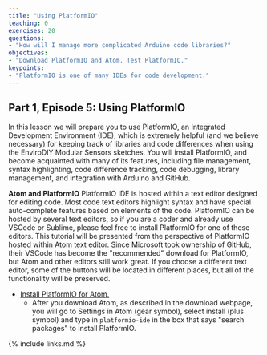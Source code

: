 ```yaml
---
title: "Using PlatformIO"
teaching: 0
exercises: 20
questions:
- "How will I manage more complicated Arduino code libraries?"
objectives:
- "Download PlatformIO and Atom. Test PlatformIO."
keypoints:
- "PlatformIO is one of many IDEs for code development."
---
```

## Part 1, Episode 5: Using PlatformIO

In this lesson we will prepare you to use PlatformIO, an Integrated Development Environment (IDE), which is extremely helpful (and we believe necessary) for keeping track of libraries and code differences when using the EnviroDIY Modular Sensors sketches. You will install PlatformIO, and become acquainted with many of its features, including file management, syntax highlighting, code difference tracking, code debugging, library management, and integration with Arduino and GitHub.

**Atom and PlatformIO**
PlatformIO IDE is hosted within a text editor designed for editing code. Most code text editors highlight syntax and have special auto-complete features based on elements of the code. PlatformIO can be hosted by several text editors, so if you are a coder and already use VSCode or Sublime, please feel free to install PlatformIO for one of these editors. This tutorial will be presented from the perspective of PlatformIO hosted within Atom text editor. Since Microsoft took ownership of GitHub, their VSCode has become the "recommended" download for PlatformIO, but Atom and other editors still work great. If you choose a different text editor, some of the buttons will be located in different places, but all of the functionality will be preserved.

- [Install PlatformIO for Atom.](https://platformio.org/install/ide?install=atom)
  - After you download Atom, as described in the download webpage, you will go to Settings in Atom (gear symbol), select install (plus symbol) and type in `platformio-ide` in the box that says "search packages" to install PlatformIO.




{% include links.md %}
